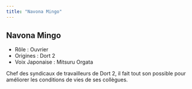 ```yaml
---
title: "Navona Mingo"
---
```


Navona Mingo
------------





* Rôle : Ouvrier
* Origines : Dort 2
* Voix Japonaise : Mitsuru Orgata


Chef des syndicaux de travailleurs de Dort 2, il fait tout son possible pour améliorer les conditions de vies de ses collègues.


